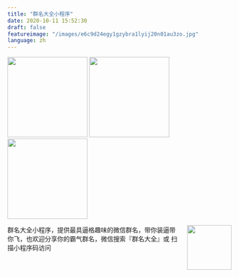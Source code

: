 ```yaml
---
title: "群名大全小程序"
date: 2020-10-11 15:52:30
draft: false
featureimage: "/images/e6c9d24egy1gzybra1lyij20n01au3zo.jpg"
language: zh
---
```


<div class="photos-row">
  <img src="../images/e6c9d24egy1gzybra1lyij20n01au3zo.jpg" width="180" />
  <img src="../images/e6c9d24egy1gzybr9pqndj20n01al3zo.jpg" width="180" />
  <img src="../images/e6c9d24egy1gzybr99u30j20n01ajq3g.jpg" width="180" />
</div>
<div><p style="float: right; margin-left: 20px">
 <img src="../images/e6c9d24egy1gzybvcc9xsj2076076749.jpg" width="100" />
</p>
</div>

群名大全小程序，提供最具逼格趣味的微信群名，带你装逼带你飞，也欢迎分享你的霸气群名，微信搜索『群名大全』或 扫描小程序码访问
